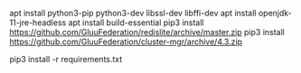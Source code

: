 apt install python3-pip python3-dev libssl-dev libffi-dev
apt install openjdk-11-jre-headless
apt install build-essential
pip3 install https://github.com/GluuFederation/redislite/archive/master.zip
pip3 install https://github.com/GluuFederation/cluster-mgr/archive/4.3.zip

pip3 install -r requirements.txt
